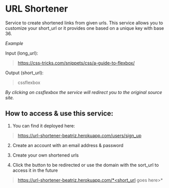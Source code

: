 # URL Shortener

Service to create shortened links from given urls.
This service allows you to customize your short_url or it provides one based on a unique key with base 36.

*Example*

Input (long_url):
> https://css-tricks.com/snippets/css/a-guide-to-flexbox/

Output (short_url):
> cssflexbox

*By clicking on cssflexbox the service will redirect you to the original source site.*

## How to access & use this service:

1. You can find it deployed here:
> https://url-shortener-beatriz.herokuapp.com/users/sign_up

2. Create an account with an email address & password

3. Create your own shortened urls

4. Click the button to be redirected or use the domain with the sort_url to access it in the future

> https://url-shortener-beatriz.herokuapp.com/*<short_url goes here>*
